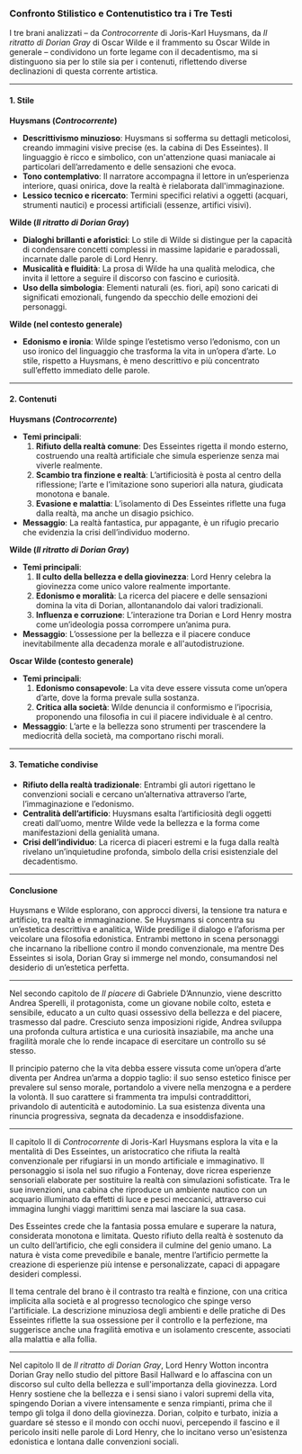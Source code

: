 ### Confronto Stilistico e Contenutistico tra i Tre Testi

I tre brani analizzati – da _Controcorrente_ di Joris-Karl Huysmans, da _Il ritratto di Dorian Gray_ di Oscar Wilde e il frammento su Oscar Wilde in generale – condividono un forte legame con il decadentismo, ma si distinguono sia per lo stile sia per i contenuti, riflettendo diverse declinazioni di questa corrente artistica.

---

#### **1. Stile**

**Huysmans (_Controcorrente_)**

- **Descrittivismo minuzioso**: Huysmans si sofferma su dettagli meticolosi, creando immagini visive precise (es. la cabina di Des Esseintes). Il linguaggio è ricco e simbolico, con un'attenzione quasi maniacale ai particolari dell’arredamento e delle sensazioni che evoca.
- **Tono contemplativo**: Il narratore accompagna il lettore in un’esperienza interiore, quasi onirica, dove la realtà è rielaborata dall'immaginazione.
- **Lessico tecnico e ricercato**: Termini specifici relativi a oggetti (acquari, strumenti nautici) e processi artificiali (essenze, artifici visivi).

**Wilde (_Il ritratto di Dorian Gray_)**

- **Dialoghi brillanti e aforistici**: Lo stile di Wilde si distingue per la capacità di condensare concetti complessi in massime lapidarie e paradossali, incarnate dalle parole di Lord Henry.
- **Musicalità e fluidità**: La prosa di Wilde ha una qualità melodica, che invita il lettore a seguire il discorso con fascino e curiosità.
- **Uso della simbologia**: Elementi naturali (es. fiori, api) sono caricati di significati emozionali, fungendo da specchio delle emozioni dei personaggi.

**Wilde (nel contesto generale)**

- **Edonismo e ironia**: Wilde spinge l’estetismo verso l’edonismo, con un uso ironico del linguaggio che trasforma la vita in un’opera d’arte. Lo stile, rispetto a Huysmans, è meno descrittivo e più concentrato sull’effetto immediato delle parole.

---

#### **2. Contenuti**

**Huysmans (_Controcorrente_)**

- **Temi principali**:
    1. **Rifiuto della realtà comune**: Des Esseintes rigetta il mondo esterno, costruendo una realtà artificiale che simula esperienze senza mai viverle realmente.
    2. **Scambio tra finzione e realtà**: L’artificiosità è posta al centro della riflessione; l’arte e l’imitazione sono superiori alla natura, giudicata monotona e banale.
    3. **Evasione e malattia**: L’isolamento di Des Esseintes riflette una fuga dalla realtà, ma anche un disagio psichico.
- **Messaggio**: La realtà fantastica, pur appagante, è un rifugio precario che evidenzia la crisi dell’individuo moderno.

**Wilde (_Il ritratto di Dorian Gray_)**

- **Temi principali**:
    1. **Il culto della bellezza e della giovinezza**: Lord Henry celebra la giovinezza come unico valore realmente importante.
    2. **Edonismo e moralità**: La ricerca del piacere e delle sensazioni domina la vita di Dorian, allontanandolo dai valori tradizionali.
    3. **Influenza e corruzione**: L’interazione tra Dorian e Lord Henry mostra come un’ideologia possa corrompere un’anima pura.
- **Messaggio**: L’ossessione per la bellezza e il piacere conduce inevitabilmente alla decadenza morale e all'autodistruzione.

**Oscar Wilde (contesto generale)**

- **Temi principali**:
    1. **Edonismo consapevole**: La vita deve essere vissuta come un’opera d’arte, dove la forma prevale sulla sostanza.
    2. **Critica alla società**: Wilde denuncia il conformismo e l’ipocrisia, proponendo una filosofia in cui il piacere individuale è al centro.
- **Messaggio**: L’arte e la bellezza sono strumenti per trascendere la mediocrità della società, ma comportano rischi morali.

---

#### **3. Tematiche condivise**

- **Rifiuto della realtà tradizionale**: Entrambi gli autori rigettano le convenzioni sociali e cercano un’alternativa attraverso l’arte, l’immaginazione e l’edonismo.
- **Centralità dell’artificio**: Huysmans esalta l’artificiosità degli oggetti creati dall’uomo, mentre Wilde vede la bellezza e la forma come manifestazioni della genialità umana.
- **Crisi dell’individuo**: La ricerca di piaceri estremi e la fuga dalla realtà rivelano un’inquietudine profonda, simbolo della crisi esistenziale del decadentismo.

---

#### **Conclusione**

Huysmans e Wilde esplorano, con approcci diversi, la tensione tra natura e artificio, tra realtà e immaginazione. Se Huysmans si concentra su un’estetica descrittiva e analitica, Wilde predilige il dialogo e l’aforisma per veicolare una filosofia edonistica. Entrambi mettono in scena personaggi che incarnano la ribellione contro il mondo convenzionale, ma mentre Des Esseintes si isola, Dorian Gray si immerge nel mondo, consumandosi nel desiderio di un’estetica perfetta.


---
Nel secondo capitolo de _Il piacere_ di Gabriele D’Annunzio, viene descritto Andrea Sperelli, il protagonista, come un giovane nobile colto, esteta e sensibile, educato a un culto quasi ossessivo della bellezza e del piacere, trasmesso dal padre. Cresciuto senza imposizioni rigide, Andrea sviluppa una profonda cultura artistica e una curiosità insaziabile, ma anche una fragilità morale che lo rende incapace di esercitare un controllo su sé stesso.

Il principio paterno che la vita debba essere vissuta come un’opera d’arte diventa per Andrea un’arma a doppio taglio: il suo senso estetico finisce per prevalere sul senso morale, portandolo a vivere nella menzogna e a perdere la volontà. Il suo carattere si frammenta tra impulsi contraddittori, privandolo di autenticità e autodominio. La sua esistenza diventa una rinuncia progressiva, segnata da decadenza e insoddisfazione.

---
Il capitolo II di _Controcorrente_ di Joris-Karl Huysmans esplora la vita e la mentalità di Des Esseintes, un aristocratico che rifiuta la realtà convenzionale per rifugiarsi in un mondo artificiale e immaginativo. Il personaggio si isola nel suo rifugio a Fontenay, dove ricrea esperienze sensoriali elaborate per sostituire la realtà con simulazioni sofisticate. Tra le sue invenzioni, una cabina che riproduce un ambiente nautico con un acquario illuminato da effetti di luce e pesci meccanici, attraverso cui immagina lunghi viaggi marittimi senza mai lasciare la sua casa.

Des Esseintes crede che la fantasia possa emulare e superare la natura, considerata monotona e limitata. Questo rifiuto della realtà è sostenuto da un culto dell’artificio, che egli considera il culmine del genio umano. La natura è vista come prevedibile e banale, mentre l’artificio permette la creazione di esperienze più intense e personalizzate, capaci di appagare desideri complessi.

Il tema centrale del brano è il contrasto tra realtà e finzione, con una critica implicita alla società e al progresso tecnologico che spinge verso l'artificiale. La descrizione minuziosa degli ambienti e delle pratiche di Des Esseintes riflette la sua ossessione per il controllo e la perfezione, ma suggerisce anche una fragilità emotiva e un isolamento crescente, associati alla malattia e alla follia.

---
Nel capitolo II de _Il ritratto di Dorian Gray_, Lord Henry Wotton incontra Dorian Gray nello studio del pittore Basil Hallward e lo affascina con un discorso sul culto della bellezza e sull'importanza della giovinezza. Lord Henry sostiene che la bellezza e i sensi siano i valori supremi della vita, spingendo Dorian a vivere intensamente e senza rimpianti, prima che il tempo gli tolga il dono della giovinezza. Dorian, colpito e turbato, inizia a guardare sé stesso e il mondo con occhi nuovi, percependo il fascino e il pericolo insiti nelle parole di Lord Henry, che lo incitano verso un'esistenza edonistica e lontana dalle convenzioni sociali.